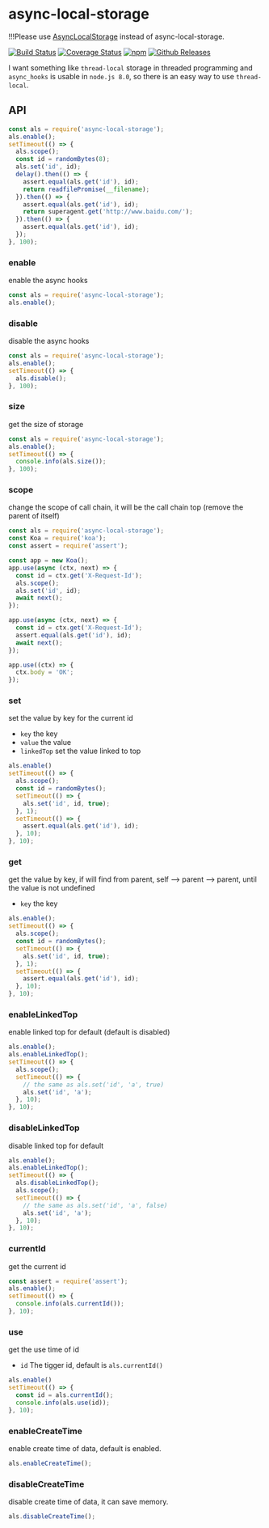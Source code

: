 # async-local-storage

!!!Please use [AsyncLocalStorage](https://nodejs.org/dist/latest-v16.x/docs/api/async_hooks.html#async_hooks_class_asynclocalstorage) instead of async-local-storage.

[![Build Status](https://travis-ci.org/vicanso/async-local-storage.svg?branch=master)](https://travis-ci.org/vicanso/async-local-storage)
[![Coverage Status](https://img.shields.io/coveralls/vicanso/async-local-storage/master.svg?style=flat)](https://coveralls.io/r/vicanso/async-local-storage?branch=master)
[![npm](http://img.shields.io/npm/v/async-local-storage.svg?style=flat-square)](https://www.npmjs.org/package/async-local-storage)
[![Github Releases](https://img.shields.io/npm/dm/async-local-storage.svg?style=flat-square)](https://github.com/vicanso/async-local-storage)

I want something like `thread-local` storage in threaded programming and `async_hooks` is usable in `node.js 8.0`, so there is an easy way to use `thread-local`.

## API

```js
const als = require('async-local-storage');
als.enable();
setTimeout(() => {
  als.scope();
  const id = randomBytes(8);
  als.set('id', id);
  delay().then(() => {
    assert.equal(als.get('id'), id);
    return readfilePromise(__filename);
  }).then(() => {
    assert.equal(als.get('id'), id);
    return superagent.get('http://www.baidu.com/');
  }).then(() => {
    assert.equal(als.get('id'), id);
  });
}, 100);
```

### enable

enable the async hooks

```js
const als = require('async-local-storage');
als.enable();
```

### disable

disable the async hooks

```js
const als = require('async-local-storage');
als.enable();
setTimeout(() => {
  als.disable();
}, 100);
```

### size

get the size of storage

```js
const als = require('async-local-storage');
als.enable();
setTimeout(() => {
  console.info(als.size());
}, 100);
```

### scope

change the scope of call chain, it will be the call chain top (remove the parent of itself)

```js
const als = require('async-local-storage');
const Koa = require('koa');
const assert = require('assert');

const app = new Koa();
app.use(async (ctx, next) => {
  const id = ctx.get('X-Request-Id');
  als.scope();
  als.set('id', id);
  await next();
});

app.use(async (ctx, next) => {
  const id = ctx.get('X-Request-Id');
  assert.equal(als.get('id'), id);
  await next();
});

app.use((ctx) => {
  ctx.body = 'OK';
});
```


### set

set the value by key for the current id

- `key` the key
- `value` the value
- `linkedTop` set the value linked to top

```js
als.enable()
setTimeout(() => {
  als.scope();
  const id = randomBytes();
  setTimeout(() => {
    als.set('id', id, true);
  }, 1);
  setTimeout(() => {
    assert.equal(als.get('id'), id);
  }, 10);
}, 10);
```

### get

get the value by key, if will find from parent, self --> parent --> parent, until the value is not undefined

- `key` the key

```js
als.enable();
setTimeout(() => {
  als.scope();
  const id = randomBytes();
  setTimeout(() => {
    als.set('id', id, true);
  }, 1);
  setTimeout(() => {
    assert.equal(als.get('id'), id);
  }, 10);
}, 10);
```

### enableLinkedTop

enable linked top for default (default is disabled)

```js
als.enable();
als.enableLinkedTop();
setTimeout(() => {
  als.scope();
  setTimeout(() => {
    // the same as als.set('id', 'a', true)
    als.set('id', 'a');
  }, 10);
}, 10);
```

### disableLinkedTop

disable linked top for default

```js
als.enable();
als.enableLinkedTop();
setTimeout(() => {
  als.disableLinkedTop();
  als.scope();
  setTimeout(() => {
    // the same as als.set('id', 'a', false)
    als.set('id', 'a');
  }, 10);
}, 10);
```


### currentId

get the current id

```js
const assert = require('assert');
als.enable();
setTimeout(() => {
  console.info(als.currentId());
}, 10);
```

### use

get the use time of id

- `id` The tigger id, default is `als.currentId()`

```js
als.enable()
setTimeout(() => {
  const id = als.currentId();
  console.info(als.use(id));
}, 10);
```

### enableCreateTime

enable create time of data, default is enabled.

```js
als.enableCreateTime();
```

### disableCreateTime

disable create time of data, it can save memory.

```js
als.disableCreateTime();
```
